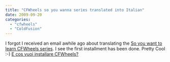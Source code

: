 ```yaml
---
title: "CFWheels so you wanna series translated into Italian"
date: 2009-09-20
categories: 
  - "cfwheels"
  - "ColdFusion"
---
```


I forgot I received an email awhile ago about translating the [So you want to learn CFWheels series](/page.cfm/cfwheels-series). I see the first installment has been done. Pretty Cool :-) [E cos vuoi installare CFWheels?](http://www.milus.it/wp/2009/09/20/e-cosi-vuoi-installare-cfwheels)
